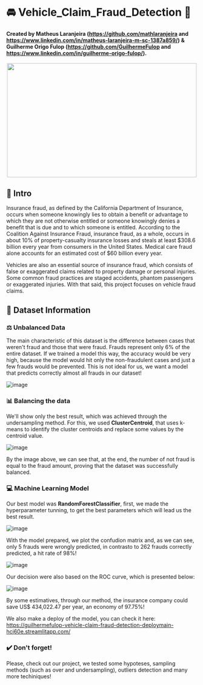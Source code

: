 #  :oncoming_automobile: Vehicle_Claim_Fraud_Detection :money_with_wings:

#### Created by Matheus Laranjeira (https://github.com/mathlaranjeira __and__ https://www.linkedin.com/in/matheus-laranjeira-m-sc-1387a859/) & Guilherme Origo Fulop (https://github.com/GuilhermeFulop __and__ https://www.linkedin.com/in/guilherme-origo-fulop/).

<img width="500" height="300" style="display: block; margin-left: auto; margin-right: auto" src="https://www.supergraph.nl/wp-content/uploads/2015/12/insurancefraud.png">

## :blue_book: Intro
Insurance fraud, as defined by the California Department of Insurance, occurs when someone knowingly lies to obtain a benefit or advantage to which they are not otherwise entitled or someone knowingly denies a benefit that is due and to which someone is entitled. According to the Coalition Against Insurance Fraud, insurance fraud, as a whole, occurs in about 10% of property-casualty insurance losses and steals at least $308.6 billion every year from consumers in the United States. Medical care fraud alone accounts for an estimated cost of \$60 billion every year.

Vehicles are also an essential source of insurance fraud, which consists of false or exaggerated claims related to property damage or personal injuries. Some common fraud practices are staged accidents, phantom passengers or exaggerated injuries. With that said, this project focuses on vehicle fraud claims.

## :book: Dataset Information

### :balance_scale: Unbalanced Data

The main characteristic of this dataset is the difference between cases that weren't fraud and those that were fraud. Frauds represent only 6% of the entire dataset. If we trained a model this way, the accuracy would be very high, because the model would hit only the non-fraudulent cases and just a few frauds would be prevented. This is not ideal for us, we want a model that predicts correctly almost all frauds in our dataset!

![image](https://user-images.githubusercontent.com/103580606/196768827-425f7c43-fa01-49c1-9022-444091ee35c9.png)

### :bar_chart: Balancing the data

We'll show only the best result, which was achieved through the undersampling method. For this, we used __ClusterCentroid__, that uses k-means to identify the cluster centroids and replace some values by the centroid value.

![image](https://user-images.githubusercontent.com/103580606/196771303-a74281e3-a6ce-40f1-ba96-7021edb374fc.png)

By the image above, we can see that, at the end, the number of not fraud is equal to the fraud amount, proving that the dataset was successfully balanced.

### :computer: Machine Learning Model

Our best model was __RandomForestClassifier__, first, we made the hyperparameter tunning, to get the best parameters which will lead us the best result.

![image](https://user-images.githubusercontent.com/103580606/196772073-79bfd00b-07f0-42f7-afac-83d847aaac8f.png)

With the model prepared, we plot the confudion matrix and, as we can see, only 5 frauds were wrongly predicted, in contrasto to 262 frauds correctly predicted, a hit rate of 98%!

![image](https://user-images.githubusercontent.com/103580606/196772364-fb2cb5b1-3528-487c-82d8-5ba070c41d21.png)

Our decision were also based on the ROC curve, which is presented below:

![image](https://user-images.githubusercontent.com/100421970/196779432-a174779c-54c4-4fed-8dc8-b15738ac63a5.png)

By some estimatives, through our method, the insurance company could save US$ 434,022.47 per year, an economy of 97.75%!

We also make a deploy of the model, you can check it here: https://guilhermefulop-vehicle-claim-fraud-detection-deploymain-hcj60e.streamlitapp.com/

###  :heavy_check_mark: Don't forget!

Please, check out our project, we tested some hypoteses, sampling methods (such as over and undersampling), outliers detection and many more techiniques!
